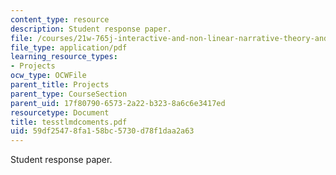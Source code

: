 ```yaml
---
content_type: resource
description: Student response paper.
file: /courses/21w-765j-interactive-and-non-linear-narrative-theory-and-practice-spring-2004/59df25478fa158bc5730d78f1daa2a63_tesstlmdcoments.pdf
file_type: application/pdf
learning_resource_types:
- Projects
ocw_type: OCWFile
parent_title: Projects
parent_type: CourseSection
parent_uid: 17f80790-6573-2a22-b323-8a6c6e3417ed
resourcetype: Document
title: tesstlmdcoments.pdf
uid: 59df2547-8fa1-58bc-5730-d78f1daa2a63
---
```

Student response paper.


